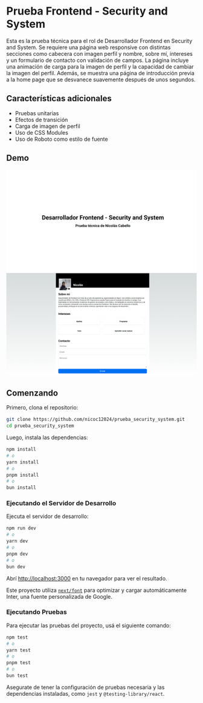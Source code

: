 # Prueba Frontend - Security and System

Esta es la prueba técnica para el rol de Desarrollador Frontend en Security and System. Se requiere una página web responsive con distintas secciones como cabecera con imagen perfil y nombre, sobre mí, intereses y un formulario de contacto con validación de campos. La página incluye una animación de carga para la imagen de perfil y la capacidad de cambiar la imagen del perfil. Además, se muestra una página de introducción previa a la home page que se desvanece suavemente después de unos segundos.

## Características adicionales

- Pruebas unitarias
- Efectos de transición
- Carga de imagen de perfil
- Uso de CSS Modules
- Uso de Roboto como estilo de fuente

## Demo

![Demo Intro](public/demo2.png)
![Demo](public/demo.png)

## Comenzando

Primero, clona el repositorio:

```bash
git clone https://github.com/nicoc12024/prueba_security_system.git
cd prueba_security_system
```

Luego, instala las dependencias:

```bash
npm install
# o
yarn install
# o
pnpm install
# o
bun install
```

### Ejecutando el Servidor de Desarrollo

Ejecuta el servidor de desarrollo:

```bash
npm run dev
# o
yarn dev
# o
pnpm dev
# o
bun dev
```

Abrí [http://localhost:3000](http://localhost:3000) en tu navegador para ver el resultado.

Este proyecto utiliza [`next/font`](https://nextjs.org/docs/basic-features/font-optimization) para optimizar y cargar automáticamente Inter, una fuente personalizada de Google.

### Ejecutando Pruebas

Para ejecutar las pruebas del proyecto, usá el siguiente comando:

```bash
npm test
# o
yarn test
# o
pnpm test
# o
bun test
```

Asegurate de tener la configuración de pruebas necesaria y las dependencias instaladas, como `jest` y `@testing-library/react`.
